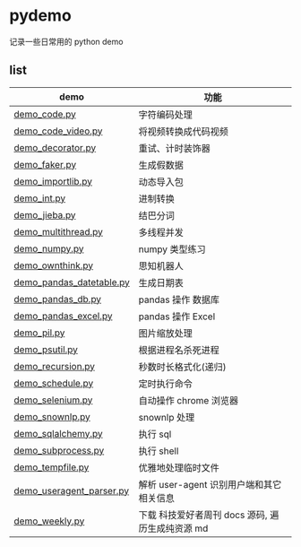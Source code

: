 # pydemo
记录一些日常用的 python demo

## list

| demo | 功能  | 
| ------------ | ------------ |
| [demo_code.py](https://github.com/TurboWay/pydemo/blob/master/demo_code.py)       | 字符编码处理 |
| [demo_code_video.py](https://github.com/TurboWay/pydemo/blob/master/demo_code_video.py)       | 将视频转换成代码视频 |
| [demo_decorator.py](https://github.com/TurboWay/pydemo/blob/master/demo_decorator.py)       | 重试、计时装饰器 |
| [demo_faker.py](https://github.com/TurboWay/pydemo/blob/master/demo_faker.py)       | 生成假数据 |
| [demo_importlib.py](https://github.com/TurboWay/pydemo/blob/master/demo_importlib.py)       | 动态导入包 |
| [demo_int.py](https://github.com/TurboWay/pydemo/blob/master/demo_int.py)       | 进制转换 |
| [demo_jieba.py](https://github.com/TurboWay/pydemo/blob/master/demo_jieba.py)       | 结巴分词 |
| [demo_multithread.py](https://github.com/TurboWay/pydemo/blob/master/demo_multithread.py)       | 多线程并发 |
| [demo_numpy.py](https://github.com/TurboWay/pydemo/blob/master/demo_numpy.py)       | numpy 类型练习 |
| [demo_ownthink.py](https://github.com/TurboWay/pydemo/blob/master/demo_ownthink.py)       | 思知机器人 |
| [demo_pandas_datetable.py](https://github.com/TurboWay/pydemo/blob/master/demo_pandas_datetable.py)       | 生成日期表 |
| [demo_pandas_db.py](https://github.com/TurboWay/pydemo/blob/master/demo_pandas_db.py)       | pandas 操作 数据库 |
| [demo_pandas_excel.py](https://github.com/TurboWay/pydemo/blob/master/demo_pandas_excel.py)       | pandas 操作 Excel |
| [demo_pil.py](https://github.com/TurboWay/pydemo/blob/master/demo_pil.py)       | 图片缩放处理 |
| [demo_psutil.py](https://github.com/TurboWay/pydemo/blob/master/demo_psutil.py)       | 根据进程名杀死进程 |
| [demo_recursion.py](https://github.com/TurboWay/pydemo/blob/master/demo_recursion.py)       | 秒数时长格式化(递归) |
| [demo_schedule.py](https://github.com/TurboWay/pydemo/blob/master/demo_schedule.py)       | 定时执行命令 |
| [demo_selenium.py](https://github.com/TurboWay/pydemo/blob/master/demo_selenium.py)       | 自动操作 chrome 浏览器 |
| [demo_snownlp.py](https://github.com/TurboWay/pydemo/blob/master/demo_snownlp.py)       | snownlp 处理 |
| [demo_sqlalchemy.py](https://github.com/TurboWay/pydemo/blob/master/demo_sqlalchemy.py)       | 执行 sql |
| [demo_subprocess.py](https://github.com/TurboWay/pydemo/blob/master/demo_subprocess.py)       | 执行 shell |
| [demo_tempfile.py](https://github.com/TurboWay/pydemo/blob/master/demo_tempfile.py)       | 优雅地处理临时文件 |
| [demo_useragent_parser.py](https://github.com/TurboWay/pydemo/blob/master/demo_useragent_parser.py)       | 解析 user-agent 识别用户端和其它相关信息 |
| [demo_weekly.py](https://github.com/TurboWay/pydemo/blob/master/demo_weekly.py)       | 下载 科技爱好者周刊 docs 源码, 遍历生成纯资源 md |
